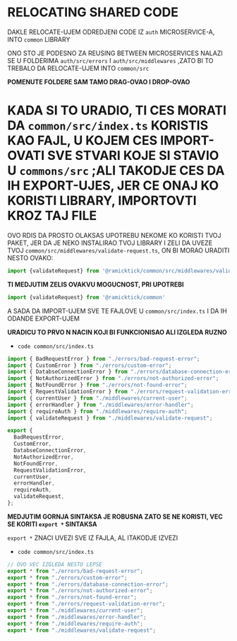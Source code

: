 # RELOCATING SHARED CODE

DAKLE RELOCATE-UJEM ODREDJENI CODE IZ `auth` MICROSERVICE-A, INTO `common` LIBRARY

ONO STO JE PODESNO ZA REUSING BETWEEN MICROSERVICES NALAZI SE U FOLDERIMA `auth/src/errors` I `auth/src/middlewares` ,ZATO BI TO TREBALO DA RELOCATE-UJEM INTO `common/src`

**POMENUTE FOLDERE SAM TAMO DRAG-OVAO I DROP-OVAO**

# KADA SI TO URADIO, TI CES MORATI DA `common/src/index.ts` KORISTIS KAO FAJL, U KOJEM CES IMPORT-OVATI SVE STVARI KOJE SI STAVIO U `commons/src` ;ALI TAKODJE CES DA IH EXPORT-UJES, JER CE ONAJ KO KORISTI LIBRARY, IMPORTOVTI KROZ TAJ FILE

OVO RDIS DA PROSTO OLAKSAS UPOTREBU NEKOME KO KORISTI TVOJ PAKET, JER DA JE NEKO INSTALIRAO TVOJ LIBRARY I ZELI DA UVEZE TVOJ `common/src/middlewares/validate-request.ts`, ON BI MORAO URADITI NESTO OVAKO:

```ts
import {validateRequest} from '@ramicktick/common/src/middlewares/validate-request'
```

**TI MEDJUTIM ZELIS OVAKVU MOGUCNOST, PRI UPOTREBI**

```ts
import {validateRequest} from '@ramicktick/common'
```

A SADA DA IMPORT-UJEM SVE TE FAJLOVE U `common/src/index.ts` I DA IH ODANDE EXPORT-UJEM

**URADICU TO PRVO N NACIN KOJI BI FUNKCIONISAO ALI IZGLEDA RUZNO**

- `code common/src/index.ts`

```ts
import { BadRequestError } from "./errors/bad-request-error";
import { CustomError } from "./errors/custom-error";
import { DatabseConnectionError } from "./errors/database-connection-error";
import { NotAuthorizedError } from "./errors/not-authorized-error";
import { NotFoundError } from "./errors/not-found-error";
import { RequestValidationError } from "./errors/request-validation-error";
import { currentUser } from "./middlewares/current-user";
import { errorHandler } from "./middlewares/error-handler";
import { requireAuth } from "./middlewares/require-auth";
import { validateRequest } from "./middlewares/validate-request";

export {
  BadRequestError,
  CustomError,
  DatabseConnectionError,
  NotAuthorizedError,
  NotFoundError,
  RequestValidationError,
  currentUser,
  errorHandler,
  requireAuth,
  validateRequest,
};

```

**MEDJUTIM GORNJA SINTAKSA JE ROBUSNA ZATO SE NE KORISTI, VEC SE KORITI `export *` SINTAKSA**

`export *` ZNACI UVEZI SVE IZ FAJLA, AL ITAKODJE IZVEZI

- `code common/src/index.ts`

```ts
// OVO VEC IZGLEDA NESTO LEPSE
export * from "./errors/bad-request-error";
export * from "./errors/custom-error";
export * from "./errors/database-connection-error";
export * from "./errors/not-authorized-error";
export * from "./errors/not-found-error";
export * from "./errors/request-validation-error";
export * from "./middlewares/current-user";
export * from "./middlewares/error-handler";
export * from "./middlewares/require-auth";
export * from "./middlewares/validate-request";
```
